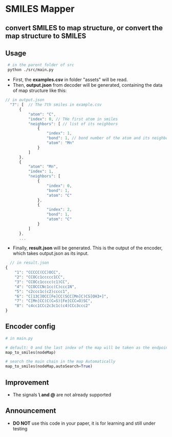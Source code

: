 # SMILES Mapper

## convert SMILES to map structure, or convert the map structure to SMILES

## Usage

```bash
 # in the parent folder of src
 python ./src/main.py
```
 + First, the **examples.csv** in folder "assets" will be read.
 + Then, **output.json** from decoder will be generated, containing the data of map structure like this:
  ```js
  // in output.json
    "7": [  // The 7th smiles in example.csv
        {
            "atom": "C",
            "index": 0, // THe first atom in smiles 
            "neighbors": [ // list of its neighbors
                {
                    "index": 1, 
                    "bond": 1, // bond number of the atom and its neighbors
                    "atom": "Mn"
                }
            ]
        },
        {
            "atom": "Mn",
            "index": 1,
            "neighbors": [
                {
                    "index": 0,
                    "bond": 1,
                    "atom": "C"
                },
                {
                    "index": 2,
                    "bond": 1,
                    "atom": "C"
                }
            ]
        },
        ...
  ```
 + Finally, **result.json** will be generated. This is the output of the encoder, which takes output.json as its input.
```js
  // in result.json
{
    "1": "CCCCC(CC)OCC",
    "2": "CCOCc1ccccc1CC",
    "3": "CCOCc1cccc(c1)CC",
    "4": "CCOCCCNc1cc(C)ccc1N",
    "5": "c2ccc1c(c2)cccc1",
    "6": "C[13C]OCC[Fe]CC(SCC[Mn]C)CS[OH3+]",
    "7": "C[Mn]CC(C(C=S)[Fe]CCC=O)SC",
    "8": "c4cc1CCc2c3c1c(c4)CCc3ccc2"
}
```

## Encoder config
```python
# in main.py

# default: 0 and the last index of the map will be taken as the endpoints of main chain
map_to_smiles(nodeMap)

# search the main chain in the map Automatically
map_to_smiles(nodeMap,autoSearch=True)

```


## Improvement

+ The signals **\ and @** are not already supported

## Announcement

+ **DO NOT** use this code in your paper, it is for learning and still under testing